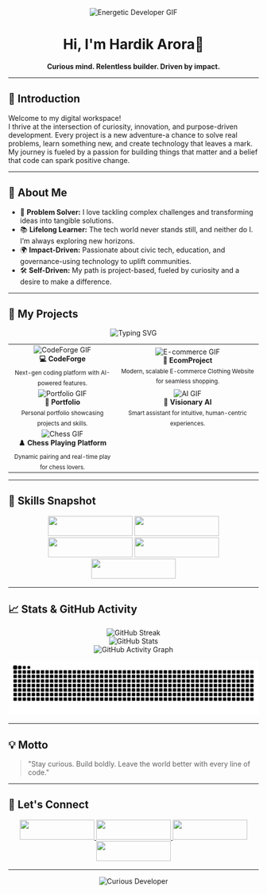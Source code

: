 <!-- Animated Banner -->
<p align="center">
  <img src="https://media.giphy.com/media/qgQUggAC3Pfv687qPC/giphy.gif" width="340" alt="Energetic Developer GIF" />
</p>


<h1 align="center">Hi, I'm Hardik Arora👋</h1>
<p align="center">
  <b>Curious mind. Relentless builder. Driven by impact.</b>
</p>

---

## 🚀 Introduction

Welcome to my digital workspace!  
I thrive at the intersection of curiosity, innovation, and purpose-driven development. Every project is a new adventure-a chance to solve real problems, learn something new, and create technology that leaves a mark. My journey is fueled by a passion for building things that matter and a belief that code can spark positive change.

---

## 👤 About Me

- 🧩 **Problem Solver:** I love tackling complex challenges and transforming ideas into tangible solutions.
- 📚 **Lifelong Learner:** The tech world never stands still, and neither do I. I’m always exploring new horizons.
- 🌍 **Impact-Driven:** Passionate about civic tech, education, and governance-using technology to uplift communities.
- 🛠️ **Self-Driven:** My path is project-based, fueled by curiosity and a desire to make a difference.

---

## 🌟 My Projects
<p align="center">
  <img src="https://readme-typing-svg.demolab.com/?lines=Building+for+impact...;Solving+real+world+problems...;Always+learning+and+growing!" alt="Typing SVG" />
</p>

<table>
  <tr>
    <td align="center">
      <img src="https://media.giphy.com/media/qgQUggAC3Pfv687qPC/giphy.gif" width="100" alt="CodeForge GIF" /><br>
      <b>💻 CodeForge</b><br>
      <sub>Next-gen coding platform with AI-powered features.</sub>
    </td>
    <td align="center">
      <img src="https://media.giphy.com/media/ZVik7pBtu9dNS/giphy.gif" width="100" alt="E-commerce GIF" /><br>
      <b>🛒 EcomProject</b><br>
      <sub>Modern, scalable E-commerce Clothing Website for seamless shopping.</sub>
    </td>
  </tr>
  <tr>
    <td align="center">
      <img src="https://media.giphy.com/media/f3iwJFOVOwuy7K6FFw/giphy.gif" width="100" alt="Portfolio GIF" /><br>
      <b>🌟 Portfolio</b><br>
      <sub>Personal portfolio showcasing projects and skills.</sub>
    </td>
    <td align="center">
      <img src="https://media.giphy.com/media/dWesBcTLavkZuG35MI/giphy.gif" width="100" alt="AI GIF" /><br>
      <b>🤖 Visionary AI</b><br>
      <sub>Smart assistant for intuitive, human-centric experiences.</sub>
    </td>
  </tr>
  <tr>
    <td align="center">
      <img src="https://media.giphy.com/media/SWoSkN6DxTszqIKEqv/giphy.gif" width="100" alt="Chess GIF" /><br>
      <b>♟️ Chess Playing Platform</b><br>
      <sub>Dynamic pairing and real-time play for chess lovers.</sub>
    </td>
  </tr>
</table>




---

## 🧭 Skills Snapshot

<div align="center">
  <img src="https://img.shields.io/badge/Frontend-%F0%9F%92%BB-blue?style=for-the-badge&logo=html5&logoColor=white" style="width: 170px; height: 40px;" />
  <img src="https://img.shields.io/badge/Backend-%F0%9F%94%A5-green?style=for-the-badge&logo=node.js&logoColor=white" style="width: 170px; height: 40px;" />
  <img src="https://img.shields.io/badge/Database-%F0%9F%93%81-orange?style=for-the-badge&logo=mongodb&logoColor=white" style="width: 170px; height: 40px;" />
  <img src="https://img.shields.io/badge/Problem%20Solving-%F0%9F%A7%AA-purple?style=for-the-badge&logo=leetcode&logoColor=white" style="width: 170px; height: 40px;" />
  <img src="https://img.shields.io/badge/Soft%20Skills-%F0%9F%92%AA-yellow?style=for-the-badge&logo=googlechat&logoColor=white" style="width: 170px; height: 40px;" />
</div>


---

## 📈 Stats & GitHub Activity

<p align="center">
  <!-- Streak Stats -->
  <img src="https://github-readme-streak-stats.herokuapp.com/?user=HardikArora0843&theme=github-dark-blue&hide_border=true" alt="GitHub Streak" />
  <br>
  <!-- General Stats -->
  <img src="https://github-readme-stats.vercel.app/api?username=HardikArora0843&show_icons=true&theme=github_dark&hide_border=true" alt="GitHub Stats" />
  <br>
  <!-- Activity Graph -->
  <img src="https://github-readme-activity-graph.vercel.app/graph?username=HardikArora0843&theme=github-compact" alt="GitHub Activity Graph" />
</p>

<!-- Contribution Snake Animation -->
<p align="center">
  <img src="https://github.com/HardikArora0843/HardikArora0843/blob/output/github-contribution-grid-snake.svg" alt="Contribution Snake Animation" />
</p>

---

## 💡 Motto

> "Stay curious. Build boldly. Leave the world better with every line of code."

---

## 🤝 Let's Connect

<div align="center"> 
  <a href="mailto:hardikaroraj@gmail.com" target="_blank">
    <img src="https://img.shields.io/badge/Email-Contact-red?style=for-the-badge&logo=gmail&logoColor=white" style="width: 150px; height: 40px;">
  </a>
  <a href="https://www.linkedin.com/in/hardikarorah" target="_blank">
    <img src="https://img.shields.io/badge/LinkedIn-0077B5?style=for-the-badge&logo=linkedin&logoColor=white" style="width: 150px; height: 40px;">
  </a>
  <a href="https://leetcode.com/u/Hardikarora0843" target="_blank">
    <img src="https://img.shields.io/badge/LeetCode-FFA116?style=for-the-badge&logo=leetcode&logoColor=white" style="width: 150px; height: 40px;">
  </a>
  <a href="https://www.hackerrank.com/profile/hardikaroraj" target="_blank">
    <img src="https://img.shields.io/badge/HackerRank-2EC866?style=for-the-badge&logo=hackerrank&logoColor=white" style="width: 150px; height: 40px;">
  </a>
</div>


---

<p align="center">
  <img src="https://media.giphy.com/media/M9gbBd9nbDrOTu1Mqx/giphy.gif" width="180" alt="Curious Developer" />
</p>
